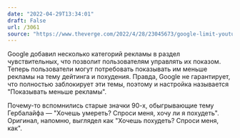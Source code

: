 ```yaml
---
date: "2022-04-29T13:34:01"
draft: False
url: /3061
source: "https://www.theverge.com/2022/4/28/23045673/google-limit-youtube-ads-sensitive-categories-pregnancy-dating-weight-loss"
---
```


Google добавил несколько категорий рекламы в раздел чувствительных, что позволит пользователям управлять их показом. Теперь пользователи могут потребовать показывать им меньше рекламы на тему дейтинга и похудения. Правда, Google не гарантирует, что полностью заблокирует эти темы, поэтому и настройка называется "Показывать меньше рекламы".

Почему-то вспомнились старые значки 90-х, обыгрывающие тему Гербалайфа — "Хочешь умереть? Спроси меня, хочу ли я похудеть". Оригинал, напомню, выглядел как "Хочешь похудеть? Спроси меня, как".
